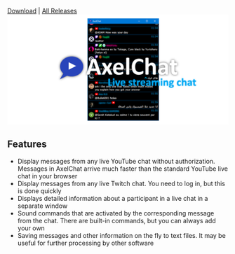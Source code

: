 [Download](https://github.com/3dproger/axelchat/releases/latest/) |
[All Releases](https://github.com/3dproger/AxelChat/releases)
![Image](images/github-social5a.png)

## Features
- Display messages from any live YouTube chat without authorization. Messages in AxelChat arrive much faster than the standard YouTube live chat in your browser
- Display messages from any live Twitch chat. You need to log in, but this is done quickly
- Displays detailed information about a participant in a live chat in a separate window
- Sound commands that are activated by the corresponding message from the chat. There are built-in commands, but you can always add your own
- Saving messages and other information on the fly to text files. It may be useful for further processing by other software
